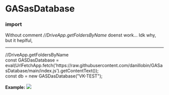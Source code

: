 # GASasDatabase
<h3>import</h3>
Without comment <em>//DriveApp.getFoldersByName</em> doenst work... Idk why, but it heplful,
<hr>
//DriveApp.getFoldersByName<br>
const GASDasDatabase = eval(UrlFetchApp.fetch('https://raw.githubusercontent.com/danillobin/GASasDatabase/main/index.js').getContentText());<br>
const db = new GASDasDatabase("VK-TEST");<br>
<br>
<b>Example:</b>
<picture>
  <source srcset="https://i.ibb.co/LSqJ2Y5/image.jpg">
  <img src="https://i.ibb.co/LSqJ2Y5/image.jpg">
</picture>
